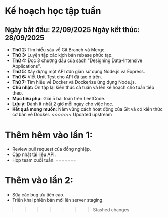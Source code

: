 # Kế hoạch học tập tuần

**Ngày bắt đầu:** 22/09/2025
**Ngày kết thúc:** 28/09/2025
---
- **Thứ 2:** Tìm hiểu sâu về Git Branch và Merge.
- **Thứ 3:** Luyện tập các kịch bản rebase phức tạp.
- **Thứ 4:** Đọc 3 chương đầu của sách "Designing Data-Intensive Applications".
- **Thứ 5:** Xây dựng một API đơn giản sử dụng Node.js và Express.
- **Thứ 6:** Viết Unit Test cho API đã tạo ở trên.
- **Thứ 7:** Tìm hiểu về Docker và Dockerize ứng dụng Node.js.
- **Chủ nhật:** Ôn tập lại kiến thức cả tuần và lên kế hoạch cho tuần tiếp theo.
- **Mục tiêu phụ:** Giải 5 bài toán trên LeetCode.
- **Lưu ý:** Dành ít nhất 2 giờ mỗi ngày cho việc học.
- **Kết quả mong muốn:** Nắm vững cách hoạt động của Git và có kiến thức cơ bản về Docker.
<<<<<<< Updated upstream
# Thêm hêm vào lần 1:
- Review pull request của đồng nghiệp.
- Cập nhật tài liệu API.
- Họp team cuối tuần.
=======
# Thêm vào lần 2:
- Sửa các bug ưu tiên cao.
- Triển khai phiên bản mới lên server staging.
>>>>>>> Stashed changes
